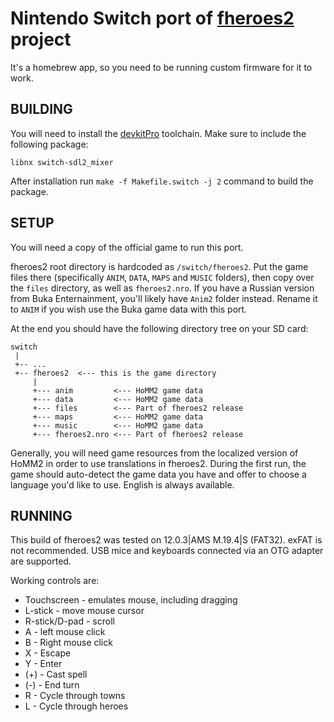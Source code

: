 # Nintendo Switch port of [**fheroes2**](README.md) project

It's a homebrew app, so you need to be running custom firmware for it to work.

## BUILDING

You will need to install the [devkitPro](https://devkitpro.org/) toolchain. Make sure to include the following package:

```text
libnx switch-sdl2_mixer
```

After installation run `make -f Makefile.switch -j 2` command to build the package.

## SETUP

You will need a copy of the official game to run this port.

fheroes2 root directory is hardcoded as `/switch/fheroes2`. Put the game files there (specifically `ANIM`, `DATA`, `MAPS`
and `MUSIC` folders), then copy over the `files` directory, as well as `fheroes2.nro`. If you have a Russian version from
Buka Enternainment, you'll likely have `Anim2` folder instead. Rename it to `ANIM` if you wish use the Buka game data with
this port.

At the end you should have the following directory tree on your SD card:

```text
switch
 |
 +-- ...
 +-- fheroes2  <--- this is the game directory
     |
     +--- anim         <--- HoMM2 game data
     +--- data         <--- HoMM2 game data
     +--- files        <--- Part of fheroes2 release
     +--- maps         <--- HoMM2 game data
     +--- music        <--- HoMM2 game data
     +--- fheroes2.nro <--- Part of fheroes2 release
 ```

Generally, you will need game resources from the localized version of HoMM2 in order to use translations in fheroes2. During
the first run, the game should auto-detect the game data you have and offer to choose a language you'd like to use. English
is always available.

## RUNNING

This build of fheroes2 was tested on 12.0.3|AMS M.19.4|S (FAT32). exFAT is not recommended.
USB mice and keyboards connected via an OTG adapter are supported.

Working controls are:

* Touchscreen - emulates mouse, including dragging
* L-stick - move mouse cursor
* R-stick/D-pad - scroll
* A - left mouse click
* B - Right mouse click
* X - Escape
* Y - Enter
* (+) - Cast spell
* (-) - End turn
* R - Cycle through towns
* L - Cycle through heroes
